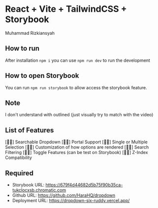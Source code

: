 # React + Vite + TailwindCSS + Storybook

Muhammad Rizkiansyah

## How to run

After installation `npm i` you can use `npm run dev` to run the development

## How to open Storybook

You can run `npm run storybook` to allow access the storybook feature.

## Note

I don't understand with outlined (just visually try to match with the video)

## List of Features

[👍🏻] Searchable Dropdown
[👍🏻] Portal Support
[👍🏻] Single or Multiple Selection
[👍🏻] Customization of how options are rendered
[👍🏻] Search Filtering
[👍🏻] Toggle Features (can be test on Storybook)
[👍🏻] Z-Index Compatibility

## Required

- Storybook URL: <https://679f4d44682d5b75f90b35ca-tukclocxsb.chromatic.com>
- Github URL: <https://github.com/HaraHQ/dropdown>
- Deployment URL: <https://dropdown-six-ruddy.vercel.app/>
